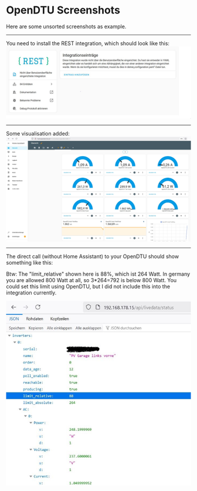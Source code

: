 # OpenDTU Screenshots
Here are some unsorted screenshots as example.

---

You need to install the REST integration, which should look like this:
![REST Integration](./opendtu_rest_integation.JPG)

---

Some visualisation added:
![REST Integration](./opendtu_visualisation_example.JPG)

---

The direct call (without Home Assistant) to your OpenDTU should show something like this:

Btw: The "limit_relative" shown here is 88%, which ist 264 Watt.
In germany you are allowed 800 Watt at all, so 3*264=792 is below 800 Watt.
You could set this limit using OpenDTU, but I did not include this into the integration currently.

![REST Integration](./opend_dtu_rest_example.JPG)
